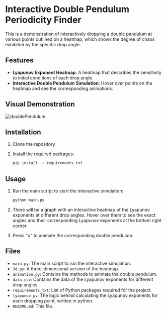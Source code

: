 
# Interactive Double Pendulum Periodicity Finder
This is a demonstration of interactively dropping a double pendulum at various points outlined on a heatmap, which shows the degree of chaos exhibited by the specific drop angle.

## Features
- **Lyapunov Exponent Heatmap**: A heatmap that describes the sensitivity to initial conditions of each drop angle.
- **Interactive Double Pendulum Simulation**: Hover over points on the heatmap and see the corresponding animations.

## Visual Demonstration
![doublePendulum](https://github.com/joeeliang/DoublePendulum/assets/103452146/83db917b-a8da-4d67-b7ab-7e8cfca05e4b)

## Installation
1. Clone the repository

2. Install the required packages:
    ```bash
    pip install -r requirements.txt
    ```
## Usage
1. Run the main script to start the interactive simulation:
    ```bash
    python main.py
    ```

2. There will be a graph with an interactive heatmap of the Lyapunov exponents at different drop angles. Hover over them to see the exact angles and their corresponding Lyapunov exponents at the bottom right corner.

3. Press "u" to animate the corresponding double pendulum.

## Files
- `main.py`: The main script to run the interactive simulation.
- `3d.py`: A three-dimensional version of the heatmap.
- `animation.py`: Contains the methods to animate the double pendulum.
- `data.csv`: Contains the data of the Lyapunov exponents for different drop angles.
- `requirements.txt`: List of Python packages required for the project.
- `lyapunov.pv`: The logic behind calculating the Lyapunov exponents for each dropping point, written in python.
- `README.md`: This file.
